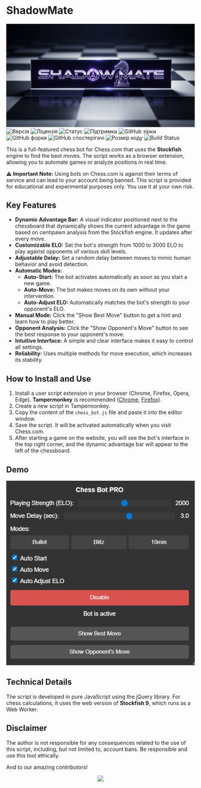 # ShadowMate
![ShadowMate Banner](images/banner.jpg)
![Версія](https://img.shields.io/badge/version-14.0-blue)
![Ліцензія](https://img.shields.io/badge/license-MIT-green)
![Статус](https://img.shields.io/badge/status-active-brightgreen)
![Підтримка](https://img.shields.io/badge/maintained%3F-yes-brightgreen.svg)
![GitHub зірки](https://img.shields.io/github/stars/Data1lz/ShadowMate?style=social)
![GitHub форки](https://img.shields.io/github/forks/Data1lz/ShadowMate?style=social)
![GitHub спостерігачі](https://img.shields.io/github/watchers/Data1lz/ShadowMate?style=social)
![Розмір коду](https://img.shields.io/github/languages/code-size/Data1lz/ShadowMate.svg)
![Build Status](https://github.com/Data1lz/ShadowMate/actions/workflows/lint.yml/badge.svg)

This is a full-featured chess bot for Chess.com that uses the **Stockfish** engine to find the best moves. The script works as a browser extension, allowing you to automate games or analyze positions in real time.

**⚠️ Important Note:** Using bots on Chess.com is against their terms of service and can lead to your account being banned. This script is provided for educational and experimental purposes only. You use it at your own risk.

## Key Features

* **Dynamic Advantage Bar:** A visual indicator positioned next to the chessboard that dynamically shows the current advantage in the game based on centipawn analysis from the Stockfish engine. It updates after every move.
* **Customizable ELO:** Set the bot's strength from 1000 to 3000 ELO to play against opponents of various skill levels.
* **Adjustable Delay:** Set a random delay between moves to mimic human behavior and avoid detection.
* **Automatic Modes:**
    * **Auto-Start:** The bot activates automatically as soon as you start a new game.
    * **Auto-Move:** The bot makes moves on its own without your intervention.
    * **Auto-Adjust ELO:** Automatically matches the bot's strength to your opponent's ELO.
* **Manual Mode:** Click the "Show Best Move" button to get a hint and learn how to play better.
* **Opponent Analysis:** Click the "Show Opponent's Move" button to see the best response to your opponent's move.
* **Intuitive Interface:** A simple and clear interface makes it easy to control all settings.
* **Reliability:** Uses multiple methods for move execution, which increases its stability.

## How to Install and Use

1.  Install a user script extension in your browser (Chrome, Firefox, Opera, Edge). **Tampermonkey** is recommended ([Chrome](https://chrome.com/webstore/detail/tampermonkey/dhdgffkkebhmkfjojejmpbldmpobfkfo?hl=en), [Firefox](https://addons.mozilla.org/en-US/firefox/addon/tampermonkey/)).
2.  Create a new script in Tampermonkey.
3.  Copy the content of the `chess_bot.js` file and paste it into the editor window.
4.  Save the script. It will be activated automatically when you visit Chess.com.
5.  After starting a game on the website, you will see the bot's interface in the top right corner, and the dynamic advantage bar will appear to the left of the chessboard.

## Demo

![Скріншот інтерфейсу бота](images/bot-interface.png)


## Technical Details

The script is developed in pure JavaScript using the jQuery library. For chess calculations, it uses the web version of **Stockfish 9**, which runs as a Web Worker.

## Disclaimer

The author is not responsible for any consequences related to the use of this script, including, but not limited to, account bans. Be responsible and use this tool ethically.

And to our amazing contributors!
<p align="center"><img src="https://contrib.rocks/image?repo=luluwaffless/wplacer"></p>
